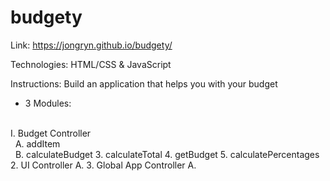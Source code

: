 # budgety

Link: https://jongryn.github.io/budgety/

Technologies: HTML/CSS & JavaScript

Instructions: Build an application that helps you with your budget
- 3 Modules:
<br />
I. Budget Controller
<br />
&nbsp; A. addItem
<br />
&nbsp; B. calculateBudget
3. calculateTotal
4. getBudget
5. calculatePercentages
2. UI Controller
A.
3. Global App Controller
A.
